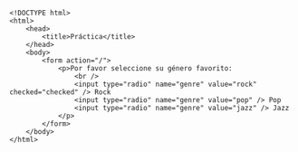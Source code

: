 <code>
&lt;!DOCTYPE html&gt;
&lt;html&gt;
    &lt;head&gt;
        &lt;title&gt;Práctica&lt;/title&gt;
    &lt;/head&gt;
    &lt;body&gt;
        &lt;form action="/"&gt;
            &lt;p&gt;Por favor seleccione su género favorito:
                &lt;br /&gt;
                &lt;input type="radio" name="genre" value="rock" checked="checked" /&gt; Rock
                &lt;input type="radio" name="genre" value="pop" /&gt; Pop
                &lt;input type="radio" name="genre" value="jazz" /&gt; Jazz
            &lt;/p&gt;
        &lt;/form&gt;
    &lt;/body&gt;
&lt;/html&gt;
</code>